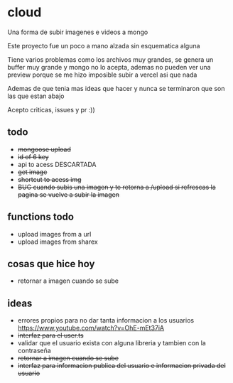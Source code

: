 # cloud
Una forma de subir imagenes e videos a mongo

Este proyecto fue un poco a mano alzada sin esquematica alguna

Tiene varios problemas como los archivos muy grandes, se genera un buffer muy grande y mongo no lo acepta, ademas no pueden ver una preview porque se me hizo imposible subir a vercel asi que nada

Ademas de que tenia mas ideas que hacer y nunca se terminaron que son las que estan abajo

Acepto criticas, issues y pr :))

## todo
* ~~mongoose upload~~
* ~~id of 6 key~~
* api to acess DESCARTADA
* ~~get image~~
* ~~shortcut to acess img~~
* ~~BUG cuando subis una imagen y te retorna a /upload si refrescas la pagina se vuelve a subir la imagen~~

## functions todo
* upload images from a url
* upload images from sharex

## cosas que hice hoy
* retornar a imagen cuando se sube

## ideas
* errores propios para no dar tanta informacion a los usuarios https://www.youtube.com/watch?v=OhE-mEt37iA
* ~~interfaz para el user.ts~~
* validar que el usuario exista con alguna libreria y tambien con la contraseña
* ~~retornar a imagen cuando se sube~~
* ~~interfaz para informacion publica del usuario e informacion privada del usuario~~

